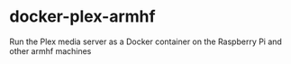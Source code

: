 # docker-plex-armhf
Run the Plex media server as a Docker container on the Raspberry Pi and other armhf machines
